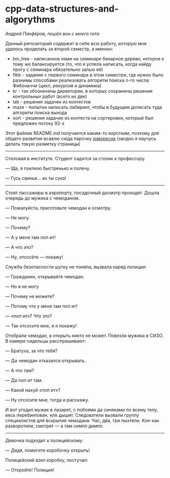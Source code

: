 # cpp-data-structures-and-algorythms


*Андрей Панфёров, пошёл вон с моего гита*

Данный репозиторий содержит в себе всю работу, которую мне удалось проделать за второй семестр, а именно:

* bin_tree - написанное нами на семинаре бинарное дерево, которое к тому же балансируется (то, что я успела написать, когда найду прогу с семинара обязательно залью её)
* fibb - задание с первого семинара в этом семестре, где нужно было разнимы способами реализовать алгоритм поиска n-го числа Фибоначчи (цикл, рекурсия и динамика)
* kr - так обозначены директории, в которых сохранены решения контрольных работ (всего их две)
* lab - решения задачек из контестов
* maze - попытки написать лабиринт, чтобы в будущем дописать туда алгоритм поиска выхода
* sort - решения задачек из контеста на сортировки, который был предложен потоку 92-х




Этот файлик README.md получается каким-то коротким, поэтому для общего развития всавлю сюда парочку [юморесок](https://ru.wikipedia.org/wiki/Юмореска_(литература)) (заодно я научусь делать *такую* разметку страницы)

***

Столовая в институте. Студент садится за столик к профессору.

 — Ща, я поклюю быстренько и полечу.

 — Гусь свинье... ах ты сука!

***

Стоят пассажиры в аэропорту, посадочный досмотр проходят. Дошла очередь до мужика с чемоданом.

 — Пожалуйста, приготовьте чемодан к осмотру.

 — Не могу.

 — Почему?

 — А у меня там поп ит!

 — А что это?

 — Ну, отсосёте — покажу!

Служба безопасности шутку не поняла, вызвала наряд полиции:

 — Гражданин, открывайте чемодан.

 — Но я не могу

 — Почему не можете?

 — Потому что у меня там поп ит!

 — «поп ит»? Что это?

 — Так отсосите мне, и я покажу!

Отобрали чемодан, а открыть никто не может. Повезли мужика в СИЗО. В камере сидельцы расспрашивают:

 — Братуха, за что тебя?

 — Да чемодан отказался открывать.

 — А что там?

 — Да поп ит там.

 — Какой нахуй «поп ит»?

 — Ну отсосите мне, тогда и расскажу.
 
   

И вот угодил мужик в лазарет, с побоями да синяками по всему телу, весь перебинтован, еле дышит. Следователи вызвали группу специалистов для вскрытия чемодана. Час, два, три пыхтели. Кое-как разворотили, смотрят — а там симпл димпл.

 *** 
 Девочка подходит к полицейскому:
 
  — Дядя, помогите коробочку открыть! 
  
  Полицейский взял коробку, постучал: 
  
   — Откройте! Полиция!



